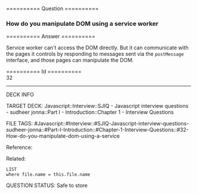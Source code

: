 ========== Question ==========  

### How do you manipulate DOM using a service worker  

========== Answer ==========  

Service worker can't access the DOM directly. But it can communicate with the pages it controls by responding to messages sent via the `postMessage` interface, and those pages can manipulate the DOM.

========== Id ==========  
32

---

DECK INFO

TARGET DECK: Javascript::Interview::SJIQ - Javascript interview questions - sudheer jonna::Part I - Introduction::Chapter 1 - Interview Questions

FILE TAGS: #Javascript::#Interview::#SJIQ-Javascript-interview-questions-sudheer-jonna::#Part-I-Introduction::#Chapter-1-Interview-Questions::#32-How-do-you-manipulate-dom-using-a-service

Reference:

Related:

```dataview
LIST
where file.name = this.file.name
```

QUESTION STATUS: Safe to store
